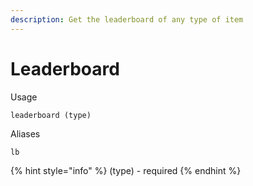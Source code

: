 ```yaml
---
description: Get the leaderboard of any type of item
---
```


# Leaderboard

Usage

```
leaderboard (type)
```

Aliases

```
lb
```

{% hint style="info" %}
(type) - required
{% endhint %}
